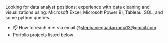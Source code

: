 Looking for data analyst positions; experience with data cleaning and visualizations using: Microsoft Excel, Microsoft Power BI, Tableau, SQL, and some python queries
- 📫 How to reach me: via email @stephanieguadarrama13@gmail.com
- Porfolio projects listed below

